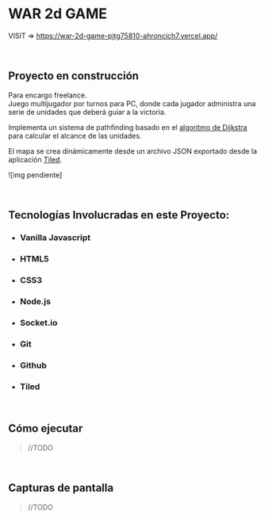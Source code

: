 # WAR 2d GAME

VISIT => https://war-2d-game-pjtg75810-ahroncich7.vercel.app/
 

<br>


## Proyecto en construcción

Para encargo freelance.
<br>
Juego multijugador por turnos para PC, donde cada jugador administra una serie de unidades que deberá guiar a la victoria.

Implementa un sistema de pathfinding basado en el [algoritmo de Dijkstra](https://es.wikipedia.org/wiki/Algoritmo_de_Dijkstra) para calcular el alcance de las unidades.



El mapa se crea dinámicamente desde un archivo JSON exportado desde la aplicación [Tiled](https://www.mapeditor.org/).


![img pendiente]

<br>


## Tecnologías Involucradas en este Proyecto:

- ### Vanilla Javascript
- ### HTML5
- ### CSS3
- ### Node.js
- ### Socket.io
- ### Git
- ### Github
- ### Tiled

<br>


## Cómo ejecutar

> //TODO
<br>


## Capturas de pantalla

> //TODO

